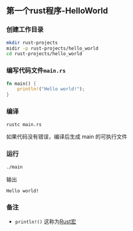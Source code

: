 ## 第一个rust程序-HelloWorld

### 创建工作目录
```bash
mkdir rust-projects
midir -p rust-projects/hello_world
cd rust-projects/hello_world
```

### 编写代码文件`main.rs`
```rust
fn main() {
    println!("Hello world!");
}
```

### 编译
```bash
rustc main.rs
```
如果代码没有错误，编译后生成 main 的可执行文件

### 运行
```bash
./main
```
输出
```
Hello world!
```

### 备注
* `println!()` 这称为[Rust宏](https://doc.rust-lang.org/book/first-edition/macros.html#macros)
